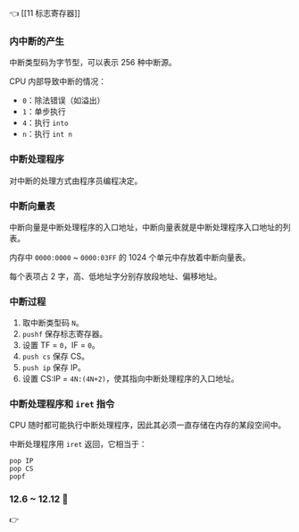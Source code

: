 👈 [[11 标志寄存器]]

### 内中断的产生

中断类型码为字节型，可以表示 $256$ 种中断源。

CPU 内部导致中断的情况：

- `0`：除法错误（如溢出）
- `1`：单步执行
- `4`：执行 `into`
- `n`：执行 `int n`

### 中断处理程序

对中断的处理方式由程序员编程决定。

### 中断向量表

中断向量是中断处理程序的入口地址，中断向量表就是中断处理程序入口地址的列表。

内存中 `0000:0000` ~ `0000:03FF` 的 $1024$ 个单元中存放着中断向量表。

每个表项占 $2$ 字，高、低地址字分别存放段地址、偏移地址。

### 中断过程

1. 取中断类型码 `N`。
2. `pushf` 保存标志寄存器。
3. 设置 TF = `0`，IF = `0`。
4. `push cs` 保存 CS。
5. `push ip` 保存 IP。
6. 设置 CS:IP = `4N:(4N+2)`，使其指向中断处理程序的入口地址。

### 中断处理程序和 `iret` 指令

CPU 随时都可能执行中断处理程序，因此其必须一直存储在内存的某段空间中。

中断处理程序用 `iret` 返回，它相当于：

```asmatmel
pop IP
pop CS
popf
```

### 12.6 ~ 12.12 🚫

👉 